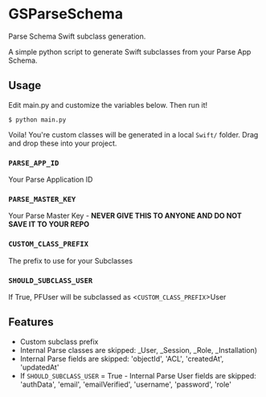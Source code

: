# GSParseSchema
Parse Schema Swift subclass generation.

A simple python script to generate Swift subclasses from your Parse App Schema.

## Usage
Edit main.py and customize the variables below.  Then run it!
```
$ python main.py
```
Voila!  You're custom classes will be generated in a local `Swift/` folder.  Drag and drop these into your project.

### `PARSE_APP_ID`
Your Parse Application ID

### `PARSE_MASTER_KEY`
Your Parse Master Key - **NEVER GIVE THIS TO ANYONE AND DO NOT SAVE IT TO YOUR REPO**

### `CUSTOM_CLASS_PREFIX`
The prefix to use for your Subclasses

### `SHOULD_SUBCLASS_USER`
If True, PFUser will be subclassed as <`CUSTOM_CLASS_PREFIX`>User

## Features
- Custom subclass prefix
- Internal Parse classes are skipped: _User, _Session, _Role, _Installation)
- Internal Parse fields are skipped: 'objectId', 'ACL', 'createdAt', 'updatedAt'
- If `SHOULD_SUBCLASS_USER` = True - Internal Parse User fields are skipped: 'authData', 'email', 'emailVerified', 'username', 'password', 'role'